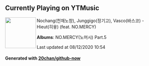 ## Currently Playing on YTMusic

[<img align="left" width="100" src="https://lh3.googleusercontent.com/trpIqalKiETtptNAqYcLZKjqKE8JygCqxd6kQO8BgnsIbQrb-_sYW62M5SMnPTcGDZ2bYwnl27rkFOg">](https://music.youtube.com/channel/UC3NFM7nvnZEmSItn687o1NA)

Nochang(천재노창), Junggigo(정기고), Vasco(바스코) - Hieut(히읗) (feat. NO.MERCY)

**Albums**: NO.MERCY(노머시) Part.5

Last updated at 08/12/2020 10:54

#### Generated with [20chan/github-now](https://github.com/20chan/github-now)


<!--
**20chan/20chan** is a ✨ _special_ ✨ repository because its `README.md` (this file) appears on your GitHub profile.

Here are some ideas to get you started:

- 🔭 I’m currently working on ...
- 🌱 I’m currently learning ...
- 👯 I’m looking to collaborate on ...
- 🤔 I’m looking for help with ...
- 💬 Ask me about ...
- 📫 How to reach me: ...
- 😄 Pronouns: ...
- ⚡ Fun fact: ...
-->
